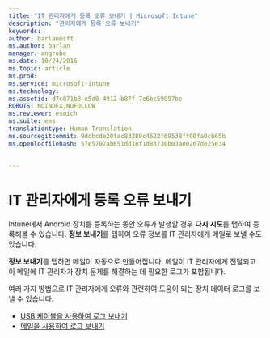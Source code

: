 ```yaml
---
title: "IT 관리자에게 등록 오류 보내기 | Microsoft Intune"
description: "관리자에게 등록 오류 보내기"
keywords: 
author: barlanmsft
ms.author: barlan
manager: angrobe
ms.date: 10/24/2016
ms.topic: article
ms.prod: 
ms.service: microsoft-intune
ms.technology: 
ms.assetid: d7c871b8-e5d8-4912-b87f-7e6bc59897be
ROBOTS: NOINDEX,NOFOLLOW
ms.reviewer: esmich
ms.suite: ems
translationtype: Human Translation
ms.sourcegitcommit: 9ddbcde20fac83289c4622f69538ff00fa0cb65b
ms.openlocfilehash: 57e5707ab651dd18f1d83730b03ae0267de25e34


---
```



# <a name="send-enrollment-errors-to-your-it-admin"></a>IT 관리자에게 등록 오류 보내기

Intune에서 Android 장치를 등록하는 동안 오류가 발생할 경우 **다시 시도**를 탭하여 등록해볼 수 있습니다. **정보 보내기**를 탭하여 오류 정보를 IT 관리자에게 메일로 보낼 수도 있습니다.

**정보 보내기**를 탭하면 메일이 자동으로 만들어집니다. 메일이 IT 관리자에게 전달되고 이 메일에 IT 관리자가 장치 문제를 해결하는 데 필요한 로그가 포함됩니다.

여러 가지 방법으로 IT 관리자에게 오류와 관련하여 도움이 되는 장치 데이터 로그를 보낼 수 있습니다.

- [USB 케이블을 사용하여 로그 보내기](send-diagnostic-data-logs-to-your-it-administrator-using-a-usb-cable-android.md)
- [메일을 사용하여 로그 보내기](send-diagnostic-data-logs-to-your-it-administrator-using-email-android.md)



<!--HONumber=Nov16_HO1-->


